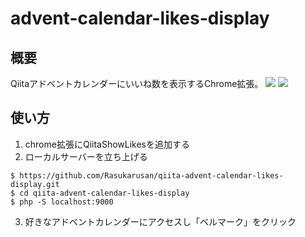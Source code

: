 # advent-calendar-likes-display

## 概要
Qiitaアドベントカレンダーにいいね数を表示するChrome拡張。
![](https://cdn-ak.f.st-hatena.com/images/fotolife/r/rasukarusan/20181223/20181223040404.png)
![](https://cdn-ak.f.st-hatena.com/images/fotolife/r/rasukarusan/20181223/20181223040130.gif)

## 使い方

1. chrome拡張にQiitaShowLikesを追加する
2. ローカルサーバーを立ち上げる
```
$ https://github.com/Rasukarusan/qiita-advent-calendar-likes-display.git
$ cd qiita-advent-calendar-likes-display
$ php -S localhost:9000
```
3. 好きなアドベントカレンダーにアクセスし「ベルマーク」をクリック

